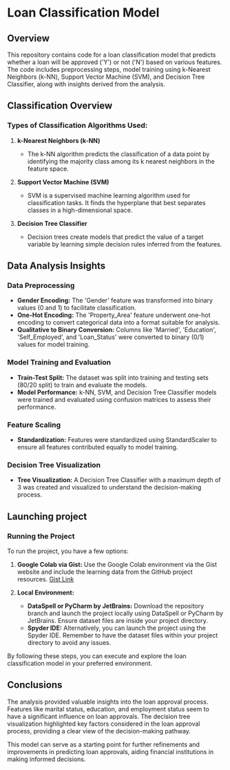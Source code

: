 # Loan Classification Model

## Overview
This repository contains code for a loan classification model that predicts whether a loan will be approved ('Y') or not ('N') based on various features. The code includes preprocessing steps, model training using k-Nearest Neighbors (k-NN), Support Vector Machine (SVM), and Decision Tree Classifier, along with insights derived from the analysis.

## Classification Overview
### Types of Classification Algorithms Used:
1. **k-Nearest Neighbors (k-NN)**
    - The k-NN algorithm predicts the classification of a data point by identifying the majority class among its k nearest neighbors in the feature space.

2. **Support Vector Machine (SVM)**
    - SVM is a supervised machine learning algorithm used for classification tasks. It finds the hyperplane that best separates classes in a high-dimensional space.

3. **Decision Tree Classifier**
    - Decision trees create models that predict the value of a target variable by learning simple decision rules inferred from the features.

## Data Analysis Insights
### Data Preprocessing
- **Gender Encoding:** The 'Gender' feature was transformed into binary values (0 and 1) to facilitate classification.
- **One-Hot Encoding:** The 'Property_Area' feature underwent one-hot encoding to convert categorical data into a format suitable for analysis.
- **Qualitative to Binary Conversion:** Columns like 'Married', 'Education', 'Self_Employed', and 'Loan_Status' were converted to binary (0/1) values for model training.

### Model Training and Evaluation
- **Train-Test Split:** The dataset was split into training and testing sets (80/20 split) to train and evaluate the models.
- **Model Performance:** k-NN, SVM, and Decision Tree Classifier models were trained and evaluated using confusion matrices to assess their performance.

### Feature Scaling
- **Standardization:** Features were standardized using StandardScaler to ensure all features contributed equally to model training.

### Decision Tree Visualization
- **Tree Visualization:** A Decision Tree Classifier with a maximum depth of 3 was created and visualized to understand the decision-making process.

## Launching project
### Running the Project
To run the project, you have a few options:

1. **Google Colab via Gist:**
   Use the Google Colab environment via the Gist website and include the learning data from the GitHub project resources. [Gist Link](https://gist.github.com/RobertNeat/5b2ad5a70382fb1fe342a44026eadf96)

2. **Local Environment:**
   - **DataSpell or PyCharm by JetBrains:** Download the repository branch and launch the project locally using DataSpell or PyCharm by JetBrains. Ensure dataset files are inside your project directory.
   - **Spyder IDE:** Alternatively, you can launch the project using the Spyder IDE. Remember to have the dataset files within your project directory to avoid any issues.

By following these steps, you can execute and explore the loan classification model in your preferred environment.

## Conclusions
The analysis provided valuable insights into the loan approval process. Features like marital status, education, and employment status seem to have a significant influence on loan approvals. The decision tree visualization highlighted key factors considered in the loan approval process, providing a clear view of the decision-making pathway.

This model can serve as a starting point for further refinements and improvements in predicting loan approvals, aiding financial institutions in making informed decisions.
